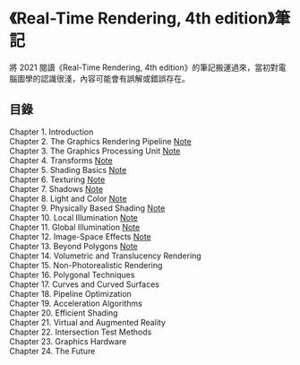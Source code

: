 # 《Real-Time Rendering, 4th edition》筆記

將 2021 閱讀《Real-Time Rendering, 4th edition》的筆記搬運過來，當初對電腦圖學的認識很淺，內容可能會有誤解或錯誤存在。

## 目錄
Chapter 1. Introduction  
Chapter 2. The Graphics Rendering Pipeline [Note](./notes/ch02.md)  
Chapter 3. The Graphics Processing Unit [Note](./notes/ch03.md)  
Chapter 4. Transforms [Note](./notes/ch04.md)  
Chapter 5. Shading Basics [Note](./notes/ch05.md)  
Chapter 6. Texturing [Note](./notes/ch06.md)  
Chapter 7. Shadows [Note](./notes/ch07.md)  
Chapter 8. Light and Color [Note](./notes/ch08.md)  
Chapter 9. Physically Based Shading [Note](./notes/ch09.md)  
Chapter 10. Local Illumination [Note](./notes/ch10.md)  
Chapter 11. Global Illumination [Note](./notes/ch11.md)  
Chapter 12. Image-Space Effects [Note](./notes/ch12.md)  
Chapter 13. Beyond Polygons [Note](./notes/ch13.md)  
Chapter 14. Volumetric and Translucency Rendering  
Chapter 15. Non-Photorealistic Rendering  
Chapter 16. Polygonal Techniques  
Chapter 17. Curves and Curved Surfaces  
Chapter 18. Pipeline Optimization  
Chapter 19. Acceleration Algorithms  
Chapter 20. Efficient Shading  
Chapter 21. Virtual and Augmented Reality  
Chapter 22. Intersection Test Methods  
Chapter 23. Graphics Hardware  
Chapter 24. The Future  